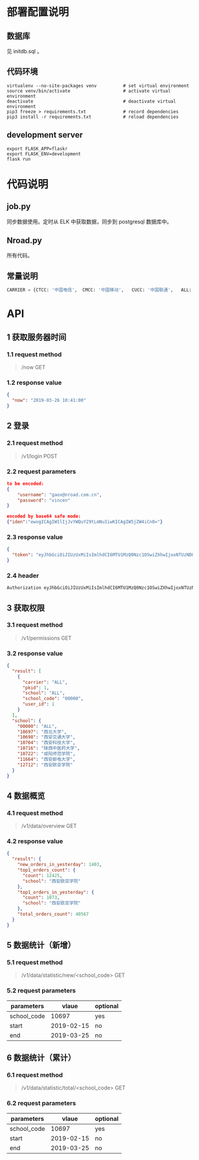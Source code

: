 # 部署配置说明

## 数据库

见 initdb.sql 。

## 代码环境

```shell
virtualenv --no-site-packages venv			# set virtual environment
source venv/bin/activate					# activate virtual environment
deactivate									# deactivate virtual environment
pip3 freeze > requirements.txt				# record dependencies
pip3 install -r requirements.txt			# reload dependencies
```

## development server

```shell
export FLASK_APP=flaskr
export FLASK_ENV=development
flask run
```



# 代码说明

## job.py

同步数据使用。定时从 ELK 中获取数据，同步到 postgresql 数据库中。

## Nroad.py

所有代码。

## 常量说明

```python
CARRIER = {CTCC: '中国电信',  CMCC: '中国移动',   CUCC: '中国联通',   ALL: 'all of carriers' }
```

# API

## 1 获取服务器时间

### 1.1 request method

> /now			GET

### 1.2 response value

```json
{
  "now": "2019-03-26 10:41:00"
}
```

## 2 登录

### 2.1 request method

> /v1/login			POST

### 2.2 request parameters

```json
to be encoded:
{
    "username": "gaox@nroad.com.cn",
    "password": "vincen"
}

encoded by base64 safe mode:
{"iden":"ewogICAgIW1lIjJvYWQuY29tLmNuIiwKICAgIW5jZW4iCn0="}
```

### 2.3 response value

```json
{
  "token": "eyJhbGciOiJIUzUxMiIsImlhdCI6MTU1MzQ0Nzc1OSwiZXhwIjoxNTUzNDQ4MzU5fQ.eyJwa2lkIjoxfQ.QJfJPfVi53cP5S928lsMbc-7bSr-pHpjuCZhWow64R_f2t3ap13HP5pdRhkNAZaMpF_6Y1671Y3jMwUMYemDBA"
}
```

### 2.4 header

```python
Authorization eyJhbGciOiJIUzUxMiIsImlhdCI6MTU1MzQ0Nzc1OSwiZXhwIjoxNTUzNDQ4MzU5fQ.eyJwa2lkIjoxfQ.QJfJPfVi53cP5S928lsMbc-7bSr-pHpjuCZhWow64R_f2t3ap13HP5pdRhkNAZaMpF_6Y1671Y3jMwUMYemDBA

```

## 3 获取权限

### 3.1 request method

> /v1/permissions			GET

### 3.2 response value

```json
{
  "result": [
    {
      "carrier": "ALL", 
      "pkid": 1, 
      "school": "ALL", 
      "school_code": "00000", 
      "user_id": 1
    }
  ], 
  "school": {
    "00000": "ALL", 
    "10697": "西北大学", 
    "10698": "西安交通大学", 
    "10704": "西安科技大学", 
    "10716": "陕西中医药大学", 
    "10722": "咸阳师范学院", 
    "11664": "西安邮电大学", 
    "12712": "西安欧亚学院"
  }
}
```

## 4 数据概览

### 4.1 request method

> /v1/data/overview			GET

### 4.2 response value

```json
{
  "result": {
    "new_orders_in_yesterday": 1403, 
    "top1_orders_count": {
      "count": 12425, 
      "school": "西安欧亚学院"
    }, 
    "top1_orders_in_yesterday": {
      "count": 1073, 
      "school": "西安欧亚学院"
    }, 
    "total_orders_count": 40567
  }
}
```

## 5 数据统计（新增）

### 5.1 request method

> /v1/data/statistic/new/<school_code>			GET

### 5.2 request parameters

| parameters  | vlaue      | optional |
| ----------- | ---------- | -------- |
| school_code | 10697      | yes      |
| start       | 2019-02-15 | no       |
| end         | 2019-03-25 | no       |

## 6 数据统计（累计）

### 6.1 request method

> /v1/data/statistic/total/<school_code>		GET

### 6.2 request parameters

| parameters  | vlaue      | optional |
| ----------- | ---------- | -------- |
| school_code | 10697      | yes      |
| start       | 2019-02-15 | no       |
| end         | 2019-03-25 | no       |


